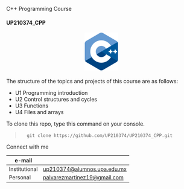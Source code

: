  C++ Programming Course 
#### UP210374_CPP

<div align ="center">
<img alt="c++" height="100" src="/imagenes/ISO_C++_Logo.svg.png"/>
</div>

<br>
The structure of the topics and projects of this course are as follows:

* U1 Programming introduction
* U2 Control structures and cycles
* U3 Functions
* U4 Files and arrays

To clone this repo, type this command on your console.
>       git clone https://github.com/UP210374/UP210374_CPP.git

Connect with me

| e-mail |                              |
--- | ---
Institutional | up210374@alumnos.upa.edu.mx
Personal | palvarezmartinez19@gmail.com
